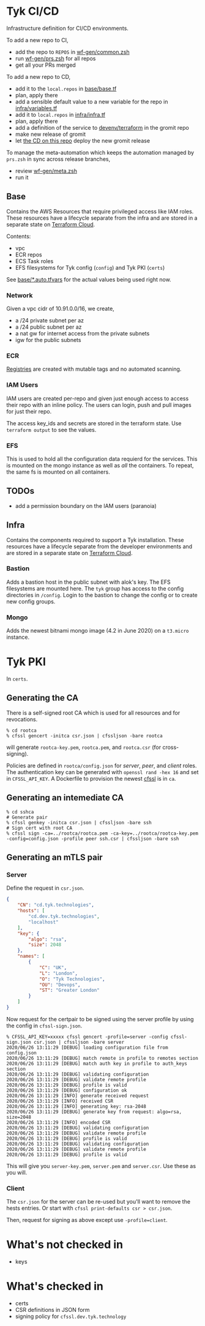 # Tyk CI/CD

Infrastructure definition for CI/CD environments.

To add a new repo to CI,
- add the repo to `REPOS` in [wf-gen/common.zsh](wf-gen/common.zsh)
- run [wf-gen/prs.zsh](wf-gen/prs.zsh) for all repos
- get all your PRs merged

To add a new repo to CD, 
- add it to the `local.repos` in [base/base.tf](base/base.tf)
- plan, apply there
- add a sensible default value to a new variable for the repo in [infra/variables.tf](infra/variables.tf)
- add it to `local.repos` in [infra/infra.tf](infra/infra.tf)
- plan, apply there
- add a definition of the service to [devenv/terraform](https://github.com/TykTechnologies/gromit/tree/master/devenv/terraform) in the gromit repo
- make new release of gromit
- let [the CD on this repo](.github/workflows) deploy the new gromit release

To manage the meta-automation which keeps the automation managed by `prs.zsh` in sync across release branches,
- review [wf-gen/meta.zsh](wf-gen/meta.zsh)
- run it

## Base
Contains the AWS Resources that require privileged access like IAM roles. These resources have a lifecycle separate from the infra and are stored in a separate state on [Terraform Cloud](https://app.terraform.io/app/Tyk/workspaces/base-euc1/states).

Contents:
- vpc 
- ECR repos
- ECS Task roles
- EFS filesystems for Tyk config (`config`) and Tyk PKI (`certs`)

See [base/*.auto.tfvars](base/*.auto.tfvars) for the actual values being used right now.

### Network
Given a vpc cidr of 10.91.0.0/16, we create,
- a /24 private subnet per az
- a /24 public subnet per az
- a nat gw for internet access from the private subnets
- igw for the public subnets

### ECR
[Registries](https://eu-central-1.console.aws.amazon.com/ecr/repositories?region=eu-central-1 "eu-central-1") are created with mutable tags and no automated scanning.

### IAM Users
IAM users are created per-repo and given just enough access to access their repo with an inline policy. The users can login, push and pull images for just their repo. 

The access key\_ids and secrets are stored in the terraform state. Use `terraform output` to see the values.

### EFS
This is used to hold all the configuration data requierd for the services. This is mounted on the mongo instance as well as _all_ the containers. To repeat, the same fs is mounted on all containers.

## TODOs
- add a permission boundary on the IAM users (paranoia)

## Infra
Contains the components required to support a Tyk installation. These resources have a lifecycle separate from the developer environments and are stored in a separate state on [Terraform Cloud](https://app.terraform.io/app/Tyk/workspaces/dev-euc1/states).

### Bastion
Adds a bastion host in the public subnet with alok's key. The EFS filesystems are mounted here. The `tyk` group has access to the config directories in `/config`. Login to the bastion to change the config or to create new config groups.

### Mongo
Adds the newest bitnami mongo image (4.2 in June 2020) on a `t3.micro` instance.

# Tyk PKI
In `certs`.

## Generating the CA

There is a self-signed root CA which is used for all resources and for revocations.

``` shellsession
% cd rootca
% cfssl gencert -initca csr.json | cfssljson -bare rootca
```

will generate `rootca-key.pem`, `rootca.pem`, and `rootca.csr` (for cross-signing).

Policies are defined in `rootca/config.json` for *server*, *peer*, and *client* roles. The authentication key can be generated with `openssl rand -hex 16` and set in `CFSSL_API_KEY`. A Dockerfile to provision the newest [cfssl](https://github.com/cloudflare/cfssl) is in `ca`.

## Generating an intemediate CA

``` shellsession
% cd sshca
# Generate pair
% cfssl genkey -initca csr.json | cfssljson -bare ssh
# Sign cert with root CA
% cfssl sign -ca=../rootca/rootca.pem -ca-key=../rootca/rootca-key.pem -config=config.json -profile peer ssh.csr | cfssljson -bare ssh
```

## Generating an mTLS pair

### Server

Define the request in `csr.json`.

``` json
{
    "CN": "cd.tyk.technologies",
    "hosts": [
        "cd.dev.tyk.technologies",
        "localhost"
    ],
    "key": {
        "algo": "rsa",
        "size": 2048
    },
    "names": [
        {
            "C": "UK",
            "L": "London",
            "O": "Tyk Technologies",
            "OU": "Devops",
            "ST": "Greater London"
        }
    ]
}
```

Now request for the certpair to be signed using the server profile by using the config in `cfssl-sign.json`.

``` shell
% CFSSL_API_KEY=xxxxx cfssl gencert -profile=server -config cfssl-sign.json csr.json | cfssljson -bare server
2020/06/26 13:11:29 [DEBUG] loading configuration file from config.json
2020/06/26 13:11:29 [DEBUG] match remote in profile to remotes section
2020/06/26 13:11:29 [DEBUG] match auth key in profile to auth_keys section
2020/06/26 13:11:29 [DEBUG] validating configuration
2020/06/26 13:11:29 [DEBUG] validate remote profile
2020/06/26 13:11:29 [DEBUG] profile is valid
2020/06/26 13:11:29 [DEBUG] configuration ok
2020/06/26 13:11:29 [INFO] generate received request
2020/06/26 13:11:29 [INFO] received CSR
2020/06/26 13:11:29 [INFO] generating key: rsa-2048
2020/06/26 13:11:29 [DEBUG] generate key from request: algo=rsa, size=2048
2020/06/26 13:11:29 [INFO] encoded CSR
2020/06/26 13:11:29 [DEBUG] validating configuration
2020/06/26 13:11:29 [DEBUG] validate remote profile
2020/06/26 13:11:29 [DEBUG] profile is valid
2020/06/26 13:11:29 [DEBUG] validating configuration
2020/06/26 13:11:29 [DEBUG] validate remote profile
2020/06/26 13:11:29 [DEBUG] profile is valid
```

This will give you `server-key.pem`, `server.pem` and `server.csr`. Use these as you will.

### Client

The `csr.json` for the server can be re-used but you'll want to remove the hests entries. Or start with `cfssl print-defaults csr > csr.json`.

Then, request for signing as above except use `-profile=client`. 

# What's not checked in

- keys

# What's checked in

- certs
- CSR definitions in JSON form
- signing policy for `cfssl.dev.tyk.technology`
